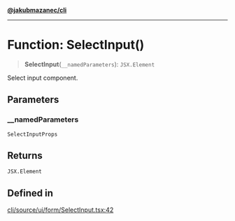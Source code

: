 [**@jakubmazanec/cli**](../README.md)

---

# Function: SelectInput()

> **SelectInput**(`__namedParameters`): `JSX.Element`

Select input component.

## Parameters

### \_\_namedParameters

`SelectInputProps`

## Returns

`JSX.Element`

## Defined in

[cli/source/ui/form/SelectInput.tsx:42](https://github.com/jakubmazanec/tools/blob/3e339f67fc5b5cd011c28acb315570a2f29efedc/packages/cli/source/ui/form/SelectInput.tsx#L42)
